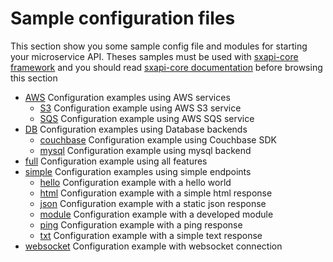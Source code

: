 Sample configuration files
==========================

This section show you some sample  config file and modules for starting your 
microservice API. Theses samples must be used with 
[sxapi-core framework](https://github.com/startxfr/sxapi-core) and you should
read 
[sxapi-core documentation](https://github.com/startxfr/sxapi-core/tree/master/docs)
before browsing this section 

- [AWS](aws/) Configuration examples using AWS services
  - [S3](aws/s3/) Configuration example using AWS S3 service
  - [SQS](aws/sqs/) Configuration example using AWS SQS service
- [DB](db/) Configuration examples using Database backends
  - [couchbase](db/couchbase/) Configuration example using Couchbase SDK
  - [mysql](db/mysql/) Configuration example using mysql backend
- [full](full/) Configuration example using all features
- [simple](simple/) Configuration examples using simple endpoints
  - [hello](simple/hello/) Configuration example with a hello world
  - [html](simple/html/) Configuration example with a simple html response
  - [json](simple/json/) Configuration example with a static json response
  - [module](simple/module/) Configuration example with a developed module
  - [ping](simple/ping/) Configuration example with a ping response
  - [txt](simple/txt/) Configuration example with a simple text response
- [websocket](websocket/) Configuration example with websocket connection
